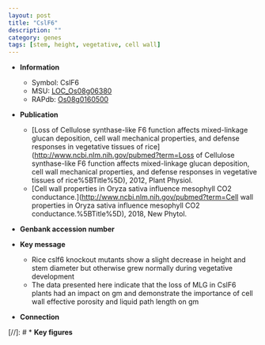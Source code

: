 ```yaml
---
layout: post
title: "CslF6"
description: ""
category: genes
tags: [stem, height, vegetative, cell wall]
---
```


* **Information**  
    + Symbol: CslF6  
    + MSU: [LOC_Os08g06380](http://rice.uga.edu/cgi-bin/ORF_infopage.cgi?orf=LOC_Os08g06380)  
    + RAPdb: [Os08g0160500](http://rapdb.dna.affrc.go.jp/viewer/gbrowse_details/irgsp1?name=Os08g0160500)  

* **Publication**  
    + [Loss of Cellulose synthase-like F6 function affects mixed-linkage glucan deposition, cell wall mechanical properties, and defense responses in vegetative tissues of rice](http://www.ncbi.nlm.nih.gov/pubmed?term=Loss of Cellulose synthase-like F6 function affects mixed-linkage glucan deposition, cell wall mechanical properties, and defense responses in vegetative tissues of rice%5BTitle%5D), 2012, Plant Physiol.
    + [Cell wall properties in Oryza sativa influence mesophyll CO2 conductance.](http://www.ncbi.nlm.nih.gov/pubmed?term=Cell wall properties in Oryza sativa influence mesophyll CO2 conductance.%5BTitle%5D), 2018, New Phytol.

* **Genbank accession number**  

* **Key message**  
    + Rice cslf6 knockout mutants show a slight decrease in height and stem diameter but otherwise grew normally during vegetative development
    + The data presented here indicate that the loss of MLG in CslF6 plants had an impact on gm and demonstrate the importance of cell wall effective porosity and liquid path length on gm

* **Connection**  

[//]: # * **Key figures**  


